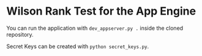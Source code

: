 Wilson Rank Test for the App Engine
===================================

You can run the application with `dev_appserver.py .` inside the cloned repository.

Secret Keys can be created with `python secret_keys.py`.
